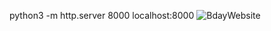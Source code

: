 python3 -m http.server 8000
localhost:8000
![BdayWebsite](https://github.com/sir-nik10/Alex-Birthday-Website/assets/53841083/3e0d0bbd-fccf-49a7-a5ce-0567e6283313)
